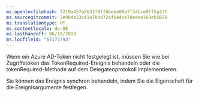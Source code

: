 ```yaml
---
ms.openlocfilehash: 7219a457a2631f9ff6beee06eff34bce0ff5a23f
ms.sourcegitcommit: 3e98da33c41a7bbd724f644ce7dedee169eb5028
ms.translationtype: HT
ms.contentlocale: de-DE
ms.lasthandoff: 06/18/2019
ms.locfileid: "67177793"
---
```

Wenn ein Azure AD-Token nicht festgelegt ist, müssen Sie wie bei Zugriffstoken das TokenRequired-Ereignis behandeln oder die tokenRequired-Methode auf dem Delegatenprotokoll implementieren.

Sie können das Ereignis synchron behandeln, indem Sie die Eigenschaft für die Ereignisargumente festlegen.
